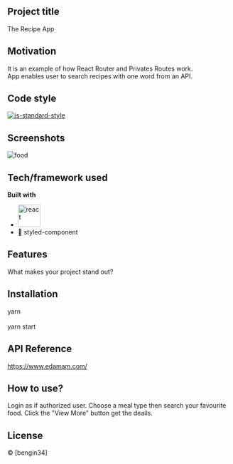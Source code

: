 ## Project title
The Recipe App

## Motivation
It is an example of how React Router and Privates Routes work.
<br>
App enables user to search recipes with one word from an API.

## Code style
[![js-standard-style](https://img.shields.io/badge/code%20style-standard-brightgreen.svg?style=flat)](https://github.com/feross/standard)
 
## Screenshots
![food](https://user-images.githubusercontent.com/118957608/223145766-026f4555-57a3-4b4f-b068-1a53c248ced1.gif)


## Tech/framework used

<b>Built with</b>
- <a href="#" target="_blank"> <img src="https://cdn.icon-icons.com/icons2/2415/PNG/512/react_original_wordmark_logo_icon_146375.png" alt="react" width="50"/> </a> 
- 💅 styled-component

## Features
What makes your project stand out?

## Installation
yarn 
<br/>  
yarn start

## API Reference

https://www.edamam.com/

## How to use?
Login as if authorized user.
Choose a meal type then search your favourite food. 
Click the "View More" button get the deails.

## License
 © [bengin34]
